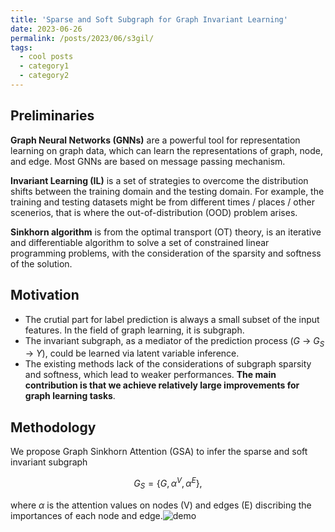 ```yaml
---
title: 'Sparse and Soft Subgraph for Graph Invariant Learning'
date: 2023-06-26
permalink: /posts/2023/06/s3gil/
tags:
  - cool posts
  - category1
  - category2
---
```


<!-- ## Sparse and Soft Subgraph for Graph Invariant Learning -->

## Preliminaries

**Graph Neural Networks (GNNs)** are a powerful tool for representation learning on graph data, which can learn the representations of graph, node, and edge. Most GNNs are based on message passing mechanism.

**Invariant Learning (IL)** is a set of strategies to overcome the distribution shifts between the training domain and the testing domain. For example, the training and testing datasets might be from different times / places / other scenerios, that is where the out-of-distribution (OOD) problem arises.

**Sinkhorn algorithm** is from the optimal transport (OT) theory, is an iterative and differentiable algorithm to solve a set of constrained linear programming problems, with the consideration of the sparsity and softness of the solution.

## Motivation

- The crutial part for label prediction is always a small subset of the input features. In the field of graph learning, it is subgraph.
- The invariant subgraph, as a mediator of the prediction process ($G$ -> $G_S$ -> $Y$), could be learned via latent variable inference.
- The existing methods lack of the considerations of subgraph sparsity and softness, which lead to weaker performances. **The main contribution is that we achieve relatively large improvements for graph learning tasks**.

## Methodology

We propose Graph Sinkhorn Attention (GSA) to infer the sparse and soft invariant subgraph 

$$G_S = \{G, \alpha^V, \alpha^E\},$$ 

where $\alpha$ is the attention values on nodes (V) and edges (E) discribing the importances of each node and edge.![demo](https://raw.githubusercontent.com/Arthur-99/Arthur-99.github.io/master/_posts//subgraph.png)
